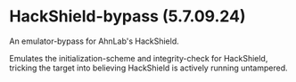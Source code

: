 # HackShield-bypass (5.7.09.24)
An emulator-bypass for AhnLab's HackShield.

Emulates the initialization-scheme and integrity-check for HackShield, tricking the target into believing HackShield is actively running untampered.
